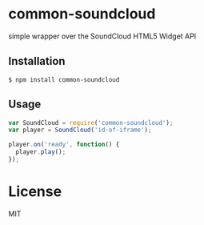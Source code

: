 # common-soundcloud

simple wrapper over the SoundCloud HTML5 Widget API


## Installation

```
$ npm install common-soundcloud
```

## Usage


```js
var SoundCloud = require('common-soundcloud');
var player = SoundCloud('id-of-iframe');

player.on('ready', function() {
  player.play();
});

```

# License

  MIT
